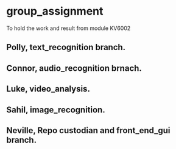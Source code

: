 # group_assignment
To hold the work and result from module KV6002

## Polly, text_recognition branch.
## Connor, audio_recognition brnach.
## Luke, video_analysis.
## Sahil, image_recognition.
## Neville, Repo custodian and front_end_gui branch.
